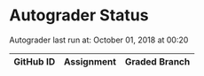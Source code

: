 # Autograder Status
Autograder last run at: October 01, 2018 at 00:20

| GitHub ID | Assignment | Graded Branch |
|-----------|------------|---------------|

